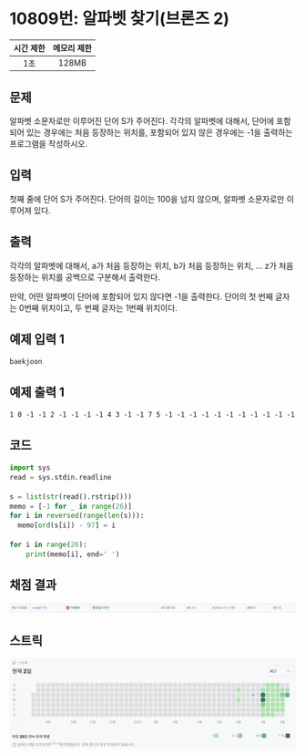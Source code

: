# 10809번: 알파벳 찾기(브론즈 2)
| 시간 제한 | 메모리 제한 |
|:-----:|:------:|
|  1초   | 128MB  |

## 문제
알파벳 소문자로만 이루어진 단어 S가 주어진다. 각각의 알파벳에 대해서, 단어에 포함되어 있는 경우에는 처음 등장하는 위치를, 포함되어 있지 않은 경우에는 -1을 출력하는 프로그램을 작성하시오.

## 입력
첫째 줄에 단어 S가 주어진다. 단어의 길이는 100을 넘지 않으며, 알파벳 소문자로만 이루어져 있다.

## 출력
각각의 알파벳에 대해서, a가 처음 등장하는 위치, b가 처음 등장하는 위치, ... z가 처음 등장하는 위치를 공백으로 구분해서 출력한다.

만약, 어떤 알파벳이 단어에 포함되어 있지 않다면 -1을 출력한다. 단어의 첫 번째 글자는 0번째 위치이고, 두 번째 글자는 1번째 위치이다.

## 예제 입력 1
```text
baekjoon
```
## 예제 출력 1
```text
1 0 -1 -1 2 -1 -1 -1 -1 4 3 -1 -1 7 5 -1 -1 -1 -1 -1 -1 -1 -1 -1 -1 -1
```

## 코드
```python
import sys
read = sys.stdin.readline

s = list(str(read().rstrip()))
memo = [-1 for _ in range(26)]
for i in reversed(range(len(s))):
  memo[ord(s[i]) - 97] = i

for i in range(26):
    print(memo[i], end=' ')
```

## 채점 결과
![image](result_img.png)

## 스트릭
![image](streak_img.png)